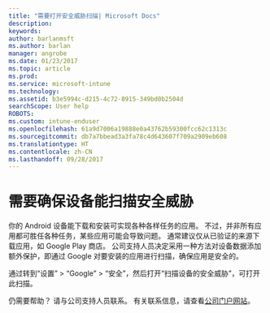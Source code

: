 ```yaml
---
title: "需要打开安全威胁扫描| Microsoft Docs"
description: 
keywords: 
author: barlanmsft
ms.author: barlan
manager: angrobe
ms.date: 01/23/2017
ms.topic: article
ms.prod: 
ms.service: microsoft-intune
ms.technology: 
ms.assetid: b3e5994c-d215-4c72-8915-349bd0b2504d
searchScope: User help
ROBOTS: 
ms.custom: intune-enduser
ms.openlocfilehash: 61a9d7006a19888e0a43762b59300fcc62c1313c
ms.sourcegitcommit: db7a7bbead3a3fa78c4d643607f709a2909eb608
ms.translationtype: HT
ms.contentlocale: zh-CN
ms.lasthandoff: 09/28/2017
---
```

# <a name="you-need-to-make-your-device-able-to-scan-for-security-threats"></a>需要确保设备能扫描安全威胁

你的 Android 设备能下载和安装可实现各种各样任务的应用。 不过，并非所有应用都可胜任各种任务，某些应用可能会导致问题。 通常建议仅从已验证的来源下载应用，如 Google Play 商店。 公司支持人员决定采用一种方法对设备数据添加额外保护，即通过 Google 对要安装的应用进行扫描，确保应用是安全的。

通过转到“设置” > “Google” > “安全”，然后打开“扫描设备的安全威胁”，可打开此扫描。

仍需要帮助？ 请与公司支持人员联系。 有关联系信息，请查看[公司门户网站](https://portal.manage.microsoft.com)。
